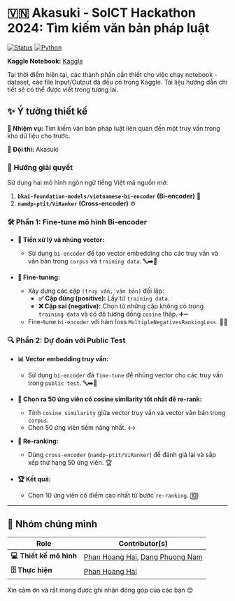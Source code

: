 # 🇻🇳 Akasuki - SoICT Hackathon 2024: Tìm kiếm văn bản pháp luật

[![Status](https://img.shields.io/badge/Status-In%20Progress-green)](https://shields.io/)
[![Python](https://img.shields.io/badge/Python-3.7+-blue.svg)](https://www.python.org/)

**Kaggle Notebook:** [Kaggle](https://www.kaggle.com/code/hctingnht/ldr24-soict)

Tại thời điểm hiện tại, các thành phần cần thiết cho việc chạy notebook - dataset, các file Input/Output đã đều có trong Kaggle. Tài liệu hướng dẫn chi tiết sẽ có thể được viết trong tương lai.

## ✨ **Ý tưởng thiết kế**

**🎯 Nhiệm vụ:** Tìm kiếm văn bản pháp luật liên quan đến một truy vấn trong kho dữ liệu cho trước.

**🤝 Đội thi:** Akasuki

### 🚀 **Hướng giải quyết**

Sử dụng hai mô hình ngôn ngữ tiếng Việt mã nguồn mở:

1. **`bkai-foundation-models/vietnamese-bi-encoder` (Bi-encoder)** 🤖
2. **`namdp-ptit/ViRanker` (Cross-encoder)** ⚙️

### 🛠️ **Phần 1: Fine-tune mô hình Bi-encoder**

*   **📝 Tiền xử lý và nhúng vector:**
    *   Sử dụng `bi-encoder` để tạo vector embedding cho các truy vấn và văn bản trong `corpus` và `training data`.
    🔤➡️🔢

*   **🎯 Fine-tuning:**
    *   Xây dựng các cặp `(truy vấn, văn bản)` đối lập:
        *   **✅ Cặp đúng (positive):** Lấy từ `training data`.
        *   **❌ Cặp sai (negative):** Chọn từ những cặp không có trong `training data` và có độ tương đồng `cosine` thấp.
          ➕➖
    *   Fine-tune `bi-encoder` với hàm loss `MultipleNegativesRankingLoss`.
        🏋️‍♂️

### 🔍 **Phần 2: Dự đoán với Public Test**

*   **📊 Vector embedding truy vấn:**
    *   Sử dụng `bi-encoder` đã `fine-tune` để nhúng vector cho các truy vấn trong `public test`.
        🔤➡️🔢

*   **🧲 Chọn ra 50 ứng viên có cosine similarity tốt nhất để re-rank:**
    *   Tính `cosine similarity` giữa vector truy vấn và vector văn bản trong `corpus`.
    *   Chọn 50 ứng viên tiềm năng nhất.
        ↔️

*   **🥇 Re-ranking:**
    *   Dùng `cross-encoder` (`namdp-ptit/ViRanker`) để đánh giá lại và sắp xếp thứ hạng 50 ứng viên.
        🏆

*   **🏆 Kết quả:**
    *   Chọn 10 ứng viên có điểm cao nhất từ bước `re-ranking`.
        🔟

---
## 🌟 Nhóm chúng mình

| Role                          | Contributor(s)                 |
| ----------------------------- | ------------------------------ |
| **💻 Thiết kế mô hình** |   [Phan Hoang Hai](https://github.com/ToJupiter), [Dang Phuong Nam](https://github.com/fdv45fs) |
| **🗄️ Thực hiện**                 | [Phan Hoang Hai](https://github.com/ToJupiter)|

Xin cảm ơn và rất mong được ghi nhận đóng góp của các bạn 😊